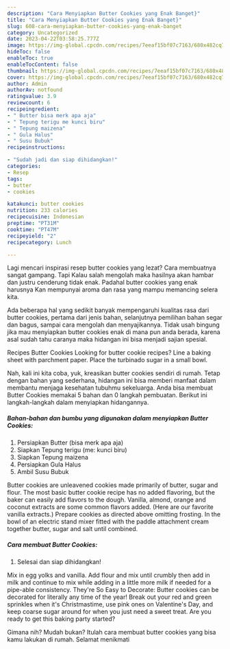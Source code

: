 ```yaml
---
description: "Cara Menyiapkan Butter Cookies yang Enak Banget}"
title: "Cara Menyiapkan Butter Cookies yang Enak Banget}"
slug: 608-cara-menyiapkan-butter-cookies-yang-enak-banget
category: Uncategorized
date: 2023-04-22T03:58:25.777Z
image: https://img-global.cpcdn.com/recipes/7eeaf15bf07c7163/680x482cq70/butter-cookies-foto-resep-utama.jpg
hideToc: false
enableToc: true
enableTocContent: false
thumbnail: https://img-global.cpcdn.com/recipes/7eeaf15bf07c7163/680x482cq70/butter-cookies-foto-resep-utama.jpg
cover: https://img-global.cpcdn.com/recipes/7eeaf15bf07c7163/680x482cq70/butter-cookies-foto-resep-utama.jpg
author: Admin
authorAv: notfound
ratingvalue: 3.9
reviewcount: 6
recipeingredient:
- " Butter bisa merk apa aja"
- " Tepung terigu me kunci biru"
- " Tepung maizena"
- " Gula Halus"
- " Susu Bubuk"
recipeinstructions:

- "Sudah jadi dan siap dihidangkan!"
categories:
- Resep
tags:
- butter
- cookies

katakunci: butter cookies 
nutrition: 233 calories
recipecuisine: Indonesian
preptime: "PT31M"
cooktime: "PT47M"
recipeyield: "2"
recipecategory: Lunch

---
```



Lagi mencari inspirasi resep butter cookies yang lezat? Cara membuatnya sangat gampang. Tapi Kalau salah mengolah maka hasilnya akan hambar dan justru cenderung tidak enak. Padahal butter cookies yang enak harusnya Kan mempunyai aroma dan rasa yang mampu memancing selera kita.


Ada beberapa hal yang sedikit banyak mempengaruhi kualitas rasa dari butter cookies, pertama dari jenis bahan, selanjutnya pemilihan bahan segar dan bagus, sampai cara mengolah dan menyajikannya. Tidak usah bingung jika mau menyiapkan butter cookies enak di mana pun anda berada, karena asal sudah tahu caranya maka hidangan ini bisa menjadi sajian spesial.

Recipes Butter Cookies Looking for butter cookie recipes? Line a baking sheet with parchment paper. Place the turbinado sugar in a small bowl.


Nah, kali ini kita coba, yuk, kreasikan butter cookies sendiri di rumah. Tetap dengan bahan yang sederhana, hidangan ini bisa memberi manfaat dalam membantu menjaga kesehatan tubuhmu sekeluarga. Anda bisa membuat Butter Cookies memakai 5 bahan dan 0 langkah pembuatan. Berikut ini langkah-langkah dalam menyiapkan hidangannya.

<!--inarticleads1-->

##### Bahan-bahan dan bumbu yang digunakan dalam menyiapkan Butter Cookies:

1. Persiapkan  Butter (bisa merk apa aja)
1. Siapkan  Tepung terigu (me: kunci biru)
1. Siapkan  Tepung maizena
1. Persiapkan  Gula Halus
1. Ambil  Susu Bubuk


Butter cookies are unleavened cookies made primarily of butter, sugar and flour. The most basic butter cookie recipe has no added flavoring, but the baker can easily add flavors to the dough. Vanilla, almond, orange and coconut extracts are some common flavors added. (Here are our favorite vanilla extracts.) Prepare cookies as directed above omitting frosting. In the bowl of an electric stand mixer fitted with the paddle attachment cream together butter, sugar and salt until combined. 

<!--inarticleads2-->

##### Cara membuat Butter Cookies:


1. Selesai dan siap dihidangkan!

Mix in egg yolks and vanilla. Add flour and mix until crumbly then add in milk and continue to mix while adding in a little more milk if needed for a pipe-able consistency. They&#39;re So Easy to Decorate: Butter cookies can be decorated for literally any time of the year! Break out your red and green sprinkles when it&#39;s Christmastime, use pink ones on Valentine&#39;s Day, and keep coarse sugar around for when you just need a sweet treat. Are you ready to get this baking party started? 

Gimana nih? Mudah bukan? Itulah cara membuat butter cookies yang bisa kamu lakukan di rumah. Selamat menikmati
